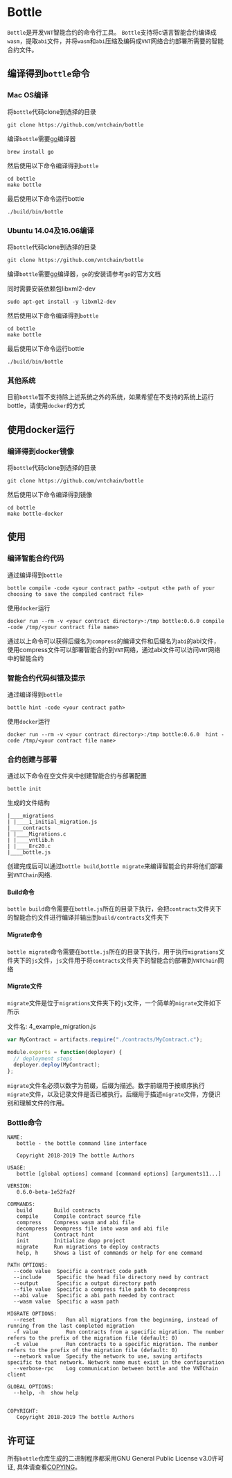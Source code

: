 # Bottle

``Bottle``是开发``VNT``智能合约的命令行工具。
``Bottle``支持将c语言智能合约编译成``wasm``，提取``abi``文件，并将``wasm``和``abi``压缩及编码成``VNT``网络合约部署所需要的智能合约文件。

## 编译得到``bottle``命令

### Mac OS编译

将``bottle``代码clone到选择的目录

```
git clone https://github.com/vntchain/bottle
```

编译``bottle``需要[go](https://golang.org/)编译器

```
brew install go
```

然后使用以下命令编译得到``bottle``

```
cd bottle
make bottle
```

最后使用以下命令运行bottle

```
./build/bin/bottle
```

### Ubuntu 14.04及16.06编译

将``bottle``代码clone到选择的目录

```
git clone https://github.com/vntchain/bottle
```

编译``bottle``需要[go](https://golang.org/)编译器，``go``的安装请参考``go``的官方文档

同时需要安装依赖包libxml2-dev

```
sudo apt-get install -y libxml2-dev
```

然后使用以下命令编译得到``bottle``

```
cd bottle
make bottle
```

最后使用以下命令运行bottle

```
./build/bin/bottle
```

### 其他系统

目前``bottle``暂不支持除上述系统之外的系统，如果希望在不支持的系统上运行bottle，请使用``docker``的方式

## 使用docker运行

### 编译得到docker镜像

将``bottle``代码clone到选择的目录

```
git clone https://github.com/vntchain/bottle
```


然后使用以下命令编译得到镜像

```
cd bottle
make bottle-docker
```

## 使用

### 编译智能合约代码

通过编译得到``bottle``

```
bottle compile -code <your contract path> -output <the path of your choosing to save the compiled contract file>
```

使用``docker``运行

```
docker run --rm -v <your contract directory>:/tmp bottle:0.6.0 compile -code /tmp/<your contract file name> 
```

通过以上命令可以获得后缀名为``compress``的编译文件和后缀名为``abi``的abi文件，使用compress文件可以部署智能合约到``VNT``网络，通过abi文件可以访问``VNT``网络中的智能合约

### 智能合约代码纠错及提示

通过编译得到``bottle``

```
bottle hint -code <your contract path>
```

使用``docker``运行

```
docker run --rm -v <your contract directory>:/tmp bottle:0.6.0  hint -code /tmp/<your contract file name> 
```

### 合约创建与部署

通过以下命令在空文件夹中创建智能合约与部署配置

```
bottle init
```

生成的文件结构

```
|____migrations
| |____1_initial_migration.js
|____contracts
| |____Migrations.c
| |____vntlib.h
| |____Erc20.c
|____bottle.js
```

创建完成后可以通过``bottle build``,``bottle migrate``来编译智能合约并将他们部署到``VNTChain``网络.

#### Build命令

``bottle build``命令需要在``bottle.js``所在的目录下执行，会把``contracts``文件夹下的智能合约文件进行编译并输出到``build/contracts``文件夹下

#### Migrate命令

``bottle migrate``命令需要在``bottle.js``所在的目录下执行，用于执行``migrations``文件夹下的``js``文件，``js``文件用于将``contracts``文件夹下的智能合约部署到``VNTChain``网络

#### Migrate文件

``migrate``文件是位于``migrations``文件夹下的``js``文件，一个简单的``migrate``文件如下所示

文件名: 4_example_migration.js

```js
var MyContract = artifacts.require("./contracts/MyContract.c");

module.exports = function(deployer) {
  // deployment steps
  deployer.deploy(MyContract);
};
```

``migrate``文件名必须以数字为前缀，后缀为描述。数字前缀用于按顺序执行``migrate``文件，以及记录文件是否已被执行。后缀用于描述``migrate``文件，方便识别和理解文件的作用。



### Bottle命令
```
NAME:
   bottle - the bottle command line interface

   Copyright 2018-2019 The bottle Authors

USAGE:
   bottle [global options] command [command options] [arguments11...]
   
VERSION:
   0.6.0-beta-1e52fa2f
   
COMMANDS:
   build       Build contracts
   compile     Compile contract source file
   compress    Compress wasm and abi file
   decompress  Deompress file into wasm and abi file
   hint        Contract hint
   init        Initialize dapp project
   migrate     Run migrations to deploy contracts
   help, h     Shows a list of commands or help for one command
   
PATH OPTIONS:
  --code value  Specific a contract code path
  --include     Specific the head file directory need by contract
  --output      Specific a output directory path
  --file value  Specific a compress file path to decompress
  --abi value   Specific a abi path needed by contract
  --wasm value  Specific a wasm path
  
MIGRATE OPTIONS:
  --reset          Run all migrations from the beginning, instead of running from the last completed migration
  -f value         Run contracts from a specific migration. The number refers to the prefix of the migration file (default: 0)
  -t value         Run contracts to a specific migration. The number refers to the prefix of the migration file (default: 0)
  --network value  Specify the network to use, saving artifacts specific to that network. Network name must exist in the configuration
  --verbose-rpc    Log communication between bottle and the VNTChain client
  
GLOBAL OPTIONS:
  --help, -h  show help
  

COPYRIGHT:
   Copyright 2018-2019 The bottle Authors
```

## 许可证

所有`bottle`仓库生成的二进制程序都采用GNU General Public License v3.0许可证, 具体请查看[COPYING](https://github.com/vntchain/bottle/blob/master/LICENSE)。
